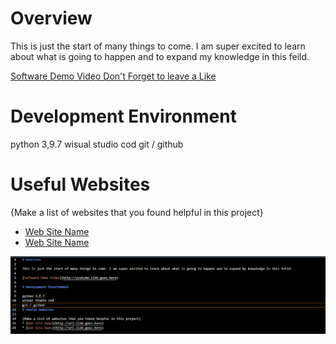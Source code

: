 # Overview

This is just the start of many things to come. I am super excited to learn about what is going to happen and to expand my knowledge in this feild.

[Software Demo Video Don't Forget to leave a Like](http://youtube.link.goes.here)

# Development Environment

python 3,9.7
wisual studio cod
git / github
# Useful Websites

{Make a list of websites that you found helpful in this project}
* [Web Site Name](http://url.link.goes.here)
* [Web Site Name](http://url.link.goes.here)

![picture](Screenshot_readme.png)